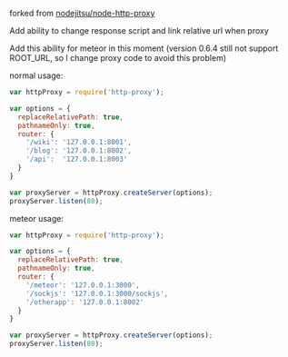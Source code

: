forked from <a href="https://github.com/nodejitsu/node-http-proxy">nodejitsu/node-http-proxy</a>

Add ability to change response script and link relative url when proxy

Add this ability for meteor in this moment 
(version 0.6.4 still not support ROOT_URL, so I change proxy code to avoid this problem)

normal usage:
```js
var httpProxy = require('http-proxy');

var options = {
  replaceRelativePath: true,
  pathnameOnly: true,
  router: {
    '/wiki': '127.0.0.1:8001',
    '/blog': '127.0.0.1:8002',
    '/api':  '127.0.0.1:8003'
  }
}

var proxyServer = httpProxy.createServer(options);
proxyServer.listen(80);
```

meteor usage:
```js
var httpProxy = require('http-proxy');

var options = {
  replaceRelativePath: true,
  pathnameOnly: true,
  router: {
    '/meteor': '127.0.0.1:3000',
    '/sockjs': '127.0.0.1:3000/sockjs',
    '/otherapp': '127.0.0.1:8002'
  }
}

var proxyServer = httpProxy.createServer(options);
proxyServer.listen(80);
```
